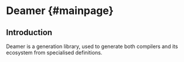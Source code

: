 Deamer                         {#mainpage}
============

## Introduction

Deamer is a generation library, used to generate both compilers and its ecosystem from specialised definitions.

